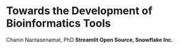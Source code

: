 # Towards the Development of Bioinformatics Tools

Chanin Nantasenamat, PhD
**Streamlit Open Source, Snowflake Inc.**
